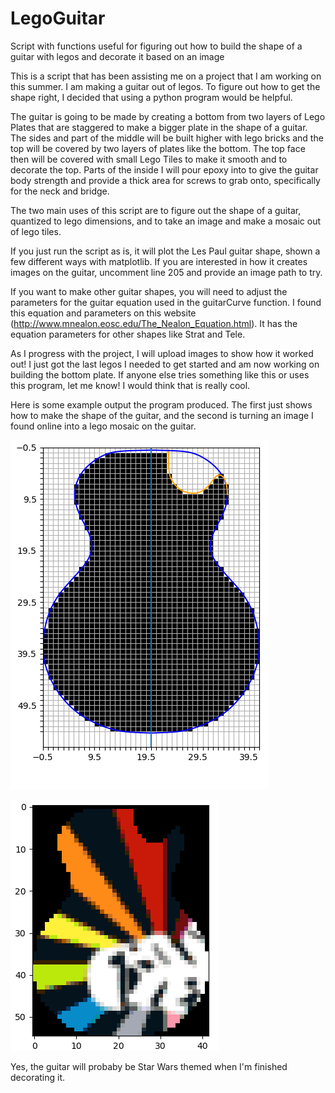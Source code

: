 # LegoGuitar
Script with functions useful for figuring out how to build the shape of a guitar with legos and decorate it based on an image

This is a script that has been assisting me on a project that I am working on this summer. I am making a guitar out of legos. To figure out how to get the shape right, I decided that using a python program would be helpful.

The guitar is going to be made by creating a bottom from two layers of Lego Plates that are staggered to make a bigger plate in the shape of a guitar. The sides and part of the middle will be built higher with lego bricks and the top will be covered by two layers of plates like the bottom. The top face then will be covered with small Lego Tiles to make it smooth and to decorate the top. Parts of the inside I will pour epoxy into to give the guitar body strength and provide a thick area for screws to grab onto, specifically for the neck and bridge.

The two main uses of this script are to figure out the shape of a guitar, quantized to lego dimensions, and to take an image and make a mosaic out of lego tiles.

If you just run the script as is, it will plot the Les Paul guitar shape, shown a few different ways with matplotlib. If you are interested in how it creates images on the guitar, uncomment line 205 and provide an image path to try.

If you want to make other guitar shapes, you will need to adjust the parameters for the guitar equation used in the guitarCurve function. I found this equation and parameters on this website (http://www.mnealon.eosc.edu/The_Nealon_Equation.html). It has the equation parameters for other shapes like Strat and Tele.

As I progress with the project, I will upload images to show how it worked out! I just got the last legos I needed to get started and am now working on building the bottom plate. If anyone else tries something like this or uses this program, let me know! I would think that is really cool.

Here is some example output the program produced. The first just shows how to make the shape of the guitar, and the second is turning an image I found online into a lego mosaic on the guitar.

![alt text](https://github.com/ajbrookhouse/LegoGuitar/blob/master/Images/GuitarGridAndLines.png)

![alt text](https://github.com/ajbrookhouse/LegoGuitar/blob/master/Images/Stormtrooper_Guitar.png)

Yes, the guitar will probaby be Star Wars themed when I'm finished decorating it.
